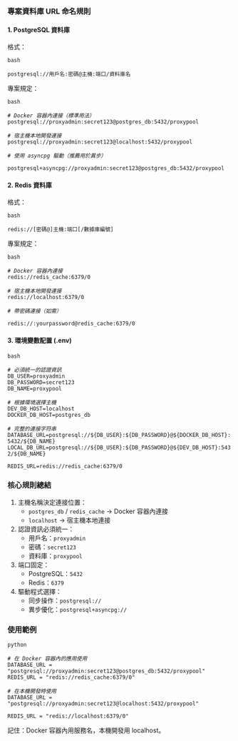 ### **專案資料庫 URL 命名規則**

#### **1\. PostgreSQL 資料庫**

格式：

`bash`

`postgresql://用戶名:密碼@主機:端口/資料庫名`

專案規定：

`bash`

*`# Docker 容器內連接（標準用法）`*  
`postgresql://proxyadmin:secret123@postgres_db:5432/proxypool`

*`# 宿主機本地開發連接`*  
`postgresql://proxyadmin:secret123@localhost:5432/proxypool`

*`# 使用 asyncpg 驅動（推薦用於異步）`*

`postgresql+asyncpg://proxyadmin:secret123@postgres_db:5432/proxypool`

#### **2\. Redis 資料庫**

格式：

`bash`

`redis://[密碼@]主機:端口[/數據庫編號]`

專案規定：

`bash`

*`# Docker 容器內連接`*  
`redis://redis_cache:6379/0`

*`# 宿主機本地開發連接`*    
`redis://localhost:6379/0`

*`# 帶密碼連接（如需）`*

`redis://:yourpassword@redis_cache:6379/0`

#### **3\. 環境變數配置 (.env)**

`bash`

*`# 必須統一的認證資訊`*  
`DB_USER=proxyadmin`  
`DB_PASSWORD=secret123`  
`DB_NAME=proxypool`

*`# 根據環境選擇主機`*  
`DEV_DB_HOST=localhost`  
`DOCKER_DB_HOST=postgres_db`

*`# 完整的連接字符串`*  
`DATABASE_URL=postgresql://${DB_USER}:${DB_PASSWORD}@${DOCKER_DB_HOST}:5432/${DB_NAME}`  
`LOCAL_DB_URL=postgresql://${DB_USER}:${DB_PASSWORD}@${DEV_DB_HOST}:5432/${DB_NAME}`

`REDIS_URL=redis://redis_cache:6379/0`

### **核心規則總結**

1. 主機名稱決定連接位置：  
   * `postgres_db` / `redis_cache` → Docker 容器內連接  
   * `localhost` → 宿主機本地連接  
2. 認證資訊必須統一：  
   * 用戶名：`proxyadmin`  
   * 密碼：`secret123`  
   * 資料庫：`proxypool`  
3. 端口固定：  
   * PostgreSQL：`5432`  
   * Redis：`6379`  
4. 驅動程式選擇：  
   * 同步操作：`postgresql://`  
   * 異步優化：`postgresql+asyncpg://`

### **使用範例**

`python`

*`# 在 Docker 容器內的應用使用`*  
`DATABASE_URL = "postgresql://proxyadmin:secret123@postgres_db:5432/proxypool"`  
`REDIS_URL = "redis://redis_cache:6379/0"`

*`# 在本機開發時使用`*    
`DATABASE_URL = "postgresql://proxyadmin:secret123@localhost:5432/proxypool"`

`REDIS_URL = "redis://localhost:6379/0"`

記住：Docker 容器內用服務名，本機開發用 localhost。  
